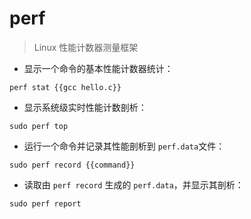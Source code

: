 # perf

> Linux 性能计数器测量框架

- 显示一个命令的基本性能计数器统计：

`perf stat {{gcc hello.c}}`

- 显示系统级实时性能计数剖析：

`sudo perf top`

- 运行一个命令并记录其性能剖析到 `perf.data`文件：

`sudo perf record {{command}}`

- 读取由 `perf record` 生成的 `perf.data`，并显示其剖析：

`sudo perf report`

[#]: contributors: ([王興與·區塊鏈·Linux中國]，[朝搴夕揽])